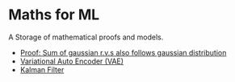 # Maths for ML

A Storage of mathematical proofs and models.

* [Proof: Sum of gaussian r.v.s also follows gaussian distribution](./proof%20of%20sum%20of%20gaussians.pdf)
* [Variational Auto Encoder (VAE)](./VAE.pdf)
* [Kalman Filter](./kalman%20filter.pdf)
